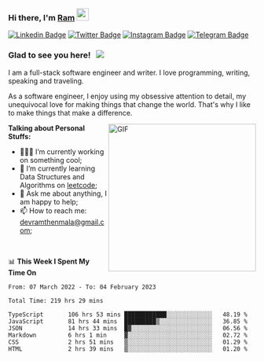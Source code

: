 ### Hi there, I'm <a href="#" target="_blank">Ram</a> <img src="https://media.giphy.com/media/hvRJCLFzcasrR4ia7z/giphy.gif" width="25" height="25">

[![Linkedin Badge](https://img.shields.io/badge/-LinkedIn-0e76a8?style=flat-square&logo=Linkedin&logoColor=white)](https://www.linkedin.com/in/ramdevengineer/)
[![Twitter Badge](https://img.shields.io/badge/-Twitter-00acee?style=flat-square&logo=Twitter&logoColor=white)](https://twitter.com/ramthenmala)
[![Instagram Badge](https://img.shields.io/badge/-Instagram-e4405f?style=flat-square&logo=Instagram&logoColor=white)](https://instagram.com/ramthenmala/)
[![Telegram Badge](https://img.shields.io/badge/-Telegram-0088cc?style=flat-square&logo=Telegram&logoColor=white)](https://t.me/ramthenmala)

### Glad to see you here! &nbsp; ![](https://visitor-badge.glitch.me/badge?page_id=ramthenmala)

I am a full-stack software engineer and writer. I love programming, writing, speaking and traveling.

As a software engineer, I enjoy using my obsessive attention to detail, my unequivocal love for making things that change the world. That's why I like to make things that make a difference.

<img align="right" alt="GIF" src="https://user-images.githubusercontent.com/4328468/157245666-f4dd5472-5b11-4727-baaf-69e90e372b69.gif?raw=true" width="300" />

**Talking about Personal Stuffs:**

- 👨🏻‍💻 I’m currently working on something cool;
- 🚀 I’m currently learning Data Structures and Algorithms on [leetcode](https://leetcode.com/ramthenmala);
- 💬 Ask me about anything, I am happy to help; 
- 📫 How to reach me: devramthenmala@gmail.com;

</br>

📊 **This Week I Spent My Time On** 
<!--START_SECTION:waka-->

```text
From: 07 March 2022 - To: 04 February 2023

Total Time: 219 hrs 29 mins

TypeScript       106 hrs 53 mins ████████████░░░░░░░░░░░░░   48.19 %
JavaScript       81 hrs 44 mins  █████████▒░░░░░░░░░░░░░░░   36.85 %
JSON             14 hrs 33 mins  █▓░░░░░░░░░░░░░░░░░░░░░░░   06.56 %
Markdown         6 hrs 1 min     ▓░░░░░░░░░░░░░░░░░░░░░░░░   02.72 %
CSS              2 hrs 51 mins   ▒░░░░░░░░░░░░░░░░░░░░░░░░   01.29 %
HTML             2 hrs 39 mins   ▒░░░░░░░░░░░░░░░░░░░░░░░░   01.20 %
```

<!--END_SECTION:waka-->


